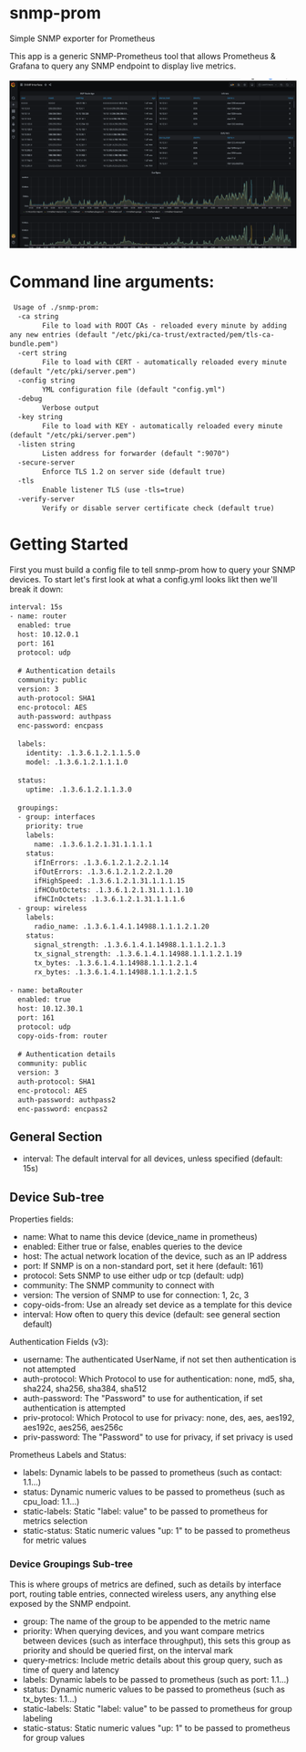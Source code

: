 # snmp-prom
Simple SNMP exporter for Prometheus

This app is a generic SNMP-Prometheus tool that allows Prometheus & Grafana to query any SNMP endpoint to display live metrics.

![Grafana Page](/screens/SNMP_Screen.PNG?raw=true "Grafana example of SNMP metrics")

# Command line arguments:
```
 Usage of ./snmp-prom:
  -ca string
        File to load with ROOT CAs - reloaded every minute by adding any new entries (default "/etc/pki/ca-trust/extracted/pem/tls-ca-bundle.pem")
  -cert string
        File to load with CERT - automatically reloaded every minute (default "/etc/pki/server.pem")
  -config string
        YML configuration file (default "config.yml")
  -debug
        Verbose output
  -key string
        File to load with KEY - automatically reloaded every minute (default "/etc/pki/server.pem")
  -listen string
        Listen address for forwarder (default ":9070")
  -secure-server
        Enforce TLS 1.2 on server side (default true)
  -tls
        Enable listener TLS (use -tls=true)
  -verify-server
        Verify or disable server certificate check (default true)
```

# Getting Started
First you must build a config file to tell snmp-prom how to query your SNMP devices.  To start let's first look at what a config.yml looks likt then we'll break it down:

```
interval: 15s
- name: router
  enabled: true
  host: 10.12.0.1
  port: 161
  protocol: udp

  # Authentication details
  community: public
  version: 3
  auth-protocol: SHA1
  enc-protocol: AES
  auth-password: authpass
  enc-password: encpass

  labels:
    identity: .1.3.6.1.2.1.1.5.0
    model: .1.3.6.1.2.1.1.1.0

  status:
    uptime: .1.3.6.1.2.1.1.3.0

  groupings:
  - group: interfaces
    priority: true
    labels:
      name: .1.3.6.1.2.1.31.1.1.1.1
    status:
      ifInErrors: .1.3.6.1.2.1.2.2.1.14
      ifOutErrors: .1.3.6.1.2.1.2.2.1.20
      ifHighSpeed: .1.3.6.1.2.1.31.1.1.1.15
      ifHCOutOctets: .1.3.6.1.2.1.31.1.1.1.10
      ifHCInOctets: .1.3.6.1.2.1.31.1.1.1.6
  - group: wireless
    labels:
      radio_name: .1.3.6.1.4.1.14988.1.1.1.2.1.20
    status:
      signal_strength: .1.3.6.1.4.1.14988.1.1.1.2.1.3
      tx_signal_strength: .1.3.6.1.4.1.14988.1.1.1.2.1.19
      tx_bytes: .1.3.6.1.4.1.14988.1.1.1.2.1.4
      rx_bytes: .1.3.6.1.4.1.14988.1.1.1.2.1.5

- name: betaRouter
  enabled: true
  host: 10.12.30.1
  port: 161
  protocol: udp
  copy-oids-from: router

  # Authentication details
  community: public
  version: 3
  auth-protocol: SHA1
  enc-protocol: AES
  auth-password: authpass2
  enc-password: encpass2
```

## General Section
- interval:  The default interval for all devices, unless specified (default: 15s)

## Device Sub-tree
Properties fields:
- name:  What to name this device (device_name in prometheus)
- enabled:  Either true or false, enables queries to the device
- host:  The actual network location of the device, such as an IP address
- port:  If SNMP is on a non-standard port, set it here  (default: 161)
- protocol:  Sets SNMP to use either udp or tcp (default: udp)
- community:  The SNMP community to connect with
- version:  The version of SNMP to use for connection: 1, 2c, 3
- copy-oids-from:  Use an already set device as a template for this device
- interval:  How often to query this device (default: see general section default)

Authentication Fields (v3):
- username:  The authenticated UserName, if not set then authentication is not attempted
- auth-protocol:  Which Protocol to use for authentication: none, md5, sha, sha224, sha256, sha384, sha512
- auth-password:  The "Password" to use for authentication, if set authentication is attempted
- priv-protocol:  Which Protocol to use for privacy: none, des, aes, aes192, aes192c, aes256, aes256c
- priv-password:  The "Password" to use for privacy, if set privacy is used

Prometheus Labels and Status:
- labels:  Dynamic labels to be passed to prometheus (such as contact: 1.1...)
- status:  Dynamic numeric values to be passed to prometheus (such as cpu_load: 1.1...)
- static-labels:  Static "label: value" to be passed to prometheus for metrics selection
- static-status:  Static numeric values "up: 1" to be passed to prometheus for metric values

### Device Groupings Sub-tree
This is where groups of metrics are defined, such as details by interface port, routing table entries, connected wireless users, any anything else exposed by the SNMP endpoint.
- group:  The name of the group to be appended to the metric name
- priority:  When querying devices, and you want compare metrics between devices (such as interface throughput), this sets this group as priority and should be queried first, on the interval mark
- query-metrics:  Include metric details about this group query, such as time of query and latency
- labels:  Dynamic labels to be passed to prometheus (such as port: 1.1...)
- status:  Dynamic numeric values to be passed to prometheus (such as tx_bytes: 1.1...)
- static-labels:  Static "label: value" to be passed to prometheus for group labeling
- static-status:  Static numeric values "up: 1" to be passed to prometheus for group values

